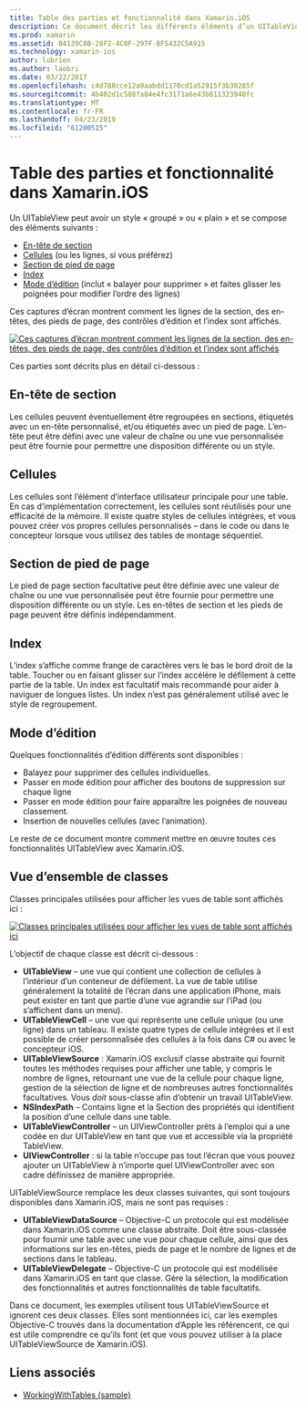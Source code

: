 ```yaml
---
title: Table des parties et fonctionnalité dans Xamarin.iOS
description: Ce document décrit les différents éléments d’un UITableView dans iOS. Il traite des en-têtes de section, cellules, pieds de page de section, index et de mode d’édition.
ms.prod: xamarin
ms.assetid: B4139C8B-28F2-4C0F-297F-BF5432C5A915
ms.technology: xamarin-ios
author: lobrien
ms.author: laobri
ms.date: 03/22/2017
ms.openlocfilehash: c4d788cce12a9aabdd1170cd1a52915f3b30285f
ms.sourcegitcommit: 4b402d1c508fa84e4fc3171a6e43b811323948fc
ms.translationtype: MT
ms.contentlocale: fr-FR
ms.lasthandoff: 04/23/2019
ms.locfileid: "61200515"
---
```

# <a name="table-parts-and-functionality-in-xamarinios"></a>Table des parties et fonctionnalité dans Xamarin.iOS

Un UITableView peut avoir un style « groupé » ou « plain » et se compose des éléments suivants :

-  [En-tête de section](#Section_Header)
-  [Cellules](#Cells) (ou les lignes, si vous préférez)
-  [Section de pied de page](#Section_Footer)
-  [Index](#Index)
-  [Mode d’édition](#Edit_Features) (inclut « balayer pour supprimer » et faites glisser les poignées pour modifier l’ordre des lignes) 

Ces captures d’écran montrent comment les lignes de la section, des en-têtes, des pieds de page, des contrôles d’édition et l’index sont affichés.

 [![](table-parts-and-functionality-images/image1a.png "Ces captures d’écran montrent comment les lignes de la section, des en-têtes, des pieds de page, des contrôles d’édition et l’index sont affichés")](table-parts-and-functionality-images/image1a.png#lightbox)

Ces parties sont décrits plus en détail ci-dessous :

<a name="Section_Header" />

## <a name="section-header"></a>En-tête de section

Les cellules peuvent éventuellement être regroupées en sections, étiquetés avec un en-tête personnalisé, et/ou étiquetés avec un pied de page. L’en-tête peut être défini avec une valeur de chaîne ou une vue personnalisée peut être fournie pour permettre une disposition différente ou un style.

<a name="Cells" />

## <a name="cells"></a>Cellules

Les cellules sont l’élément d’interface utilisateur principale pour une table. En cas d’implémentation correctement, les cellules sont réutilisés pour une efficacité de la mémoire. Il existe quatre styles de cellules intégrées, et vous pouvez créer vos propres cellules personnalisés – dans le code ou dans le concepteur lorsque vous utilisez des tables de montage séquentiel.

<a name="Section_Footer"/>

## <a name="section-footer"></a>Section de pied de page

Le pied de page section facultative peut être définie avec une valeur de chaîne ou une vue personnalisée peut être fournie pour permettre une disposition différente ou un style. Les en-têtes de section et les pieds de page peuvent être définis indépendamment.

<a name="Index" />

## <a name="index"></a>Index

L’index s’affiche comme frange de caractères vers le bas le bord droit de la table.
Toucher ou en faisant glisser sur l’index accélère le défilement à cette partie de la table. Un index est facultatif mais recommandé pour aider à naviguer de longues listes. Un index n’est pas généralement utilisé avec le style de regroupement.

<a name="Edit_Features" />

## <a name="editing-mode"></a>Mode d’édition

Quelques fonctionnalités d’édition différents sont disponibles :

- Balayez pour supprimer des cellules individuelles.
- Passer en mode édition pour afficher des boutons de suppression sur chaque ligne 
- Passer en mode édition pour faire apparaître les poignées de nouveau classement. 
- Insertion de nouvelles cellules (avec l’animation).

Le reste de ce document montre comment mettre en œuvre toutes ces fonctionnalités UITableView avec Xamarin.iOS.


## <a name="classes-overview"></a>Vue d’ensemble de classes

Classes principales utilisées pour afficher les vues de table sont affichés ici :

[![](table-parts-and-functionality-images/classdiagram.png "Classes principales utilisées pour afficher les vues de table sont affichés ici")](table-parts-and-functionality-images/classdiagram.png#lightbox)

L’objectif de chaque classe est décrit ci-dessous :

- **UITableView** – une vue qui contient une collection de cellules à l’intérieur d’un conteneur de défilement. La vue de table utilise généralement la totalité de l’écran dans une application iPhone, mais peut exister en tant que partie d’une vue agrandie sur l’iPad (ou s’affichent dans un menu). 
- **UITableViewCell** – une vue qui représente une cellule unique (ou une ligne) dans un tableau. Il existe quatre types de cellule intégrées et il est possible de créer personnalisée des cellules à la fois dans C# ou avec le concepteur iOS. 
- **UITableViewSource** : Xamarin.iOS exclusif classe abstraite qui fournit toutes les méthodes requises pour afficher une table, y compris le nombre de lignes, retournant une vue de la cellule pour chaque ligne, gestion de la sélection de ligne et de nombreuses autres fonctionnalités facultatives. Vous *doit* sous-classe afin d’obtenir un travail UITableView. 
- **NSIndexPath** – Contains ligne et la Section des propriétés qui identifient la position d’une cellule dans une table. 
- **UITableViewController** – un UIViewController prêts à l’emploi qui a une codée en dur UITableView en tant que vue et accessible via la propriété TableView. 
- **UIViewController** : si la table n’occupe pas tout l’écran que vous pouvez ajouter un UITableView à n’importe quel UIViewController avec son cadre définissez de manière appropriée. 

UITableViewSource remplace les deux classes suivantes, qui sont toujours disponibles dans Xamarin.iOS, mais ne sont pas requises :

- **UITableViewDataSource** – Objective-C un protocole qui est modélisée dans Xamarin.iOS comme une classe abstraite. Doit être sous-classée pour fournir une table avec une vue pour chaque cellule, ainsi que des informations sur les en-têtes, pieds de page et le nombre de lignes et de sections dans le tableau. 
- **UITableViewDelegate** – Objective-C un protocole qui est modélisée dans Xamarin.iOS en tant que classe. Gère la sélection, la modification des fonctionnalités et autres fonctionnalités de table facultatifs. 

Dans ce document, les exemples utilisent tous UITableViewSource et ignorent ces deux classes. Elles sont mentionnées ici, car les exemples Objective-C trouvés dans la documentation d’Apple les référencent, ce qui est utile comprendre ce qu’ils font (et que vous pouvez utiliser à la place UITableViewSource de Xamarin.iOS).

## <a name="related-links"></a>Liens associés

- [WorkingWithTables (sample)](https://developer.xamarin.com/samples/monotouch/WorkingWithTables)
